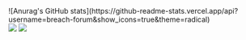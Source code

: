 <div>
  ![Anurag's GitHub stats](https://github-readme-stats.vercel.app/api?username=breach-forum&show_icons=true&theme=radical)
</div>


<div>
<a href = "tdkanarchy@proton.me"><img loading="lazy" src="https://img.shields.io/badge/Gmail-D14836?style=for-the-badge&logo=gmail&logoColor=white" target="_blank"></a>
<a href="https://www.linkedin.com/in/luiz-marcos-abril-silva-536b99264?utm_source=share&utm_campaign=share_via&utm_content=profile&utm_medium=ios_app" target="_blank"><img loading="lazy" src="https://img.shields.io/badge/-LinkedIn-%230077B5?style=for-the-badge&logo=linkedin&logoColor=white" target="_blank"></a> 
  
</div>

